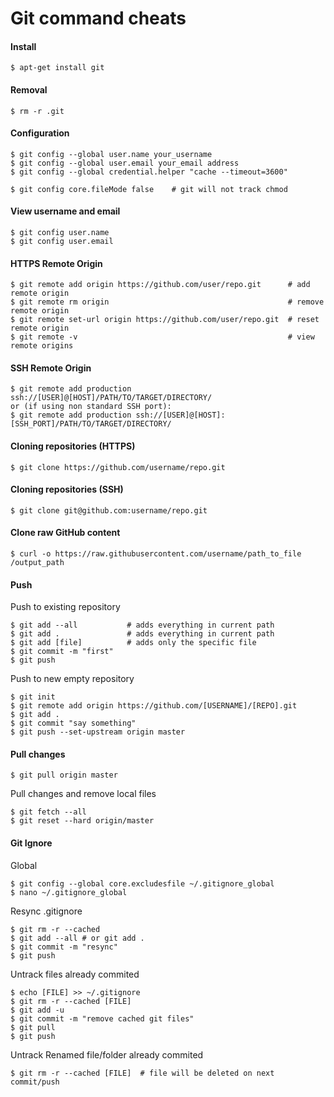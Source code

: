 Git command cheats
================================

#### Install

	$ apt-get install git


#### Removal

	$ rm -r .git 

#### Configuration

	$ git config --global user.name your_username
	$ git config --global user.email your_email address
	$ git config --global credential.helper "cache --timeout=3600"
	
	$ git config core.fileMode false    # git will not track chmod 

#### View username and email

	$ git config user.name
	$ git config user.email

#### HTTPS Remote Origin

	$ git remote add origin https://github.com/user/repo.git      # add remote origin
	$ git remote rm origin                                        # remove remote origin
	$ git remote set-url origin https://github.com/user/repo.git  # reset remote origin
	$ git remote -v                                               # view remote origins

#### SSH Remote Origin

	$ git remote add production ssh://[USER]@[HOST]/PATH/TO/TARGET/DIRECTORY/
	or (if using non standard SSH port):
	$ git remote add production ssh://[USER]@[HOST]:[SSH_PORT]/PATH/TO/TARGET/DIRECTORY/


#### Cloning repositories (HTTPS)

	$ git clone https://github.com/username/repo.git

#### Cloning repositories (SSH)

	$ git clone git@github.com:username/repo.git

#### Clone raw GitHub content 

	$ curl -o https://raw.githubusercontent.com/username/path_to_file /output_path

#### Push

Push to existing repository

	$ git add --all           # adds everything in current path
	$ git add .               # adds everything in current path
	$ git add [file]          # adds only the specific file 
	$ git commit -m "first"
	$ git push
 
 Push to new empty repository

 	$ git init
 	$ git remote add origin https://github.com/[USERNAME]/[REPO].git
 	$ git add .
 	$ git commit "say something"
 	$ git push --set-upstream origin master

#### Pull changes 

	$ git pull origin master

Pull changes and remove local files

	$ git fetch --all
	$ git reset --hard origin/master


#### Git Ignore

Global

	$ git config --global core.excludesfile ~/.gitignore_global
	$ nano ~/.gitignore_global

Resync .gitignore

	$ git rm -r --cached
	$ git add --all # or git add .
	$ git commit -m "resync"
	$ git push

Untrack files already commited

	$ echo [FILE] >> ~/.gitignore
	$ git rm -r --cached [FILE]
	$ git add -u
	$ git commit -m "remove cached git files"
	$ git pull
	$ git push

Untrack Renamed file/folder already commited

	$ git rm -r --cached [FILE]  # file will be deleted on next commit/push







